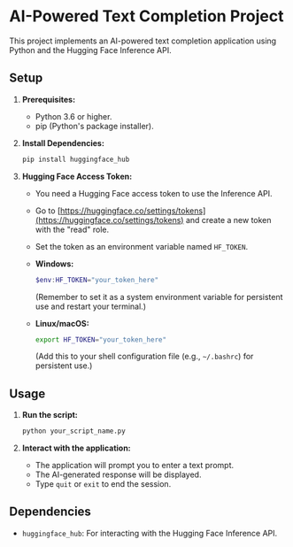 # AI-Powered Text Completion Project

This project implements an AI-powered text completion application using Python and the Hugging Face Inference API.

## Setup

1.  **Prerequisites:**
    * Python 3.6 or higher.
    * pip (Python's package installer).

2.  **Install Dependencies:**
    ```bash
    pip install huggingface_hub
    ```

3.  **Hugging Face Access Token:**
    * You need a Hugging Face access token to use the Inference API.
    * Go to [https://huggingface.co/settings/tokens](https://huggingface.co/settings/tokens) and create a new token with the "read" role.
    * Set the token as an environment variable named `HF_TOKEN`.

    * **Windows:**
        ```powershell
        $env:HF_TOKEN="your_token_here"
        ```
        (Remember to set it as a system environment variable for persistent use and restart your terminal.)
    * **Linux/macOS:**
        ```bash
        export HF_TOKEN="your_token_here"
        ```
        (Add this to your shell configuration file (e.g., `~/.bashrc`) for persistent use.)

## Usage

1.  **Run the script:**
    ```bash
    python your_script_name.py
    ```

2.  **Interact with the application:**
    * The application will prompt you to enter a text prompt.
    * The AI-generated response will be displayed.
    * Type `quit` or `exit` to end the session.

## Dependencies

* `huggingface_hub`:  For interacting with the Hugging Face Inference API.
